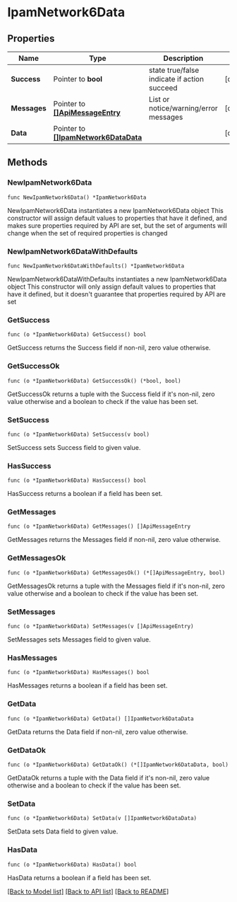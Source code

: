 # IpamNetwork6Data

## Properties

Name | Type | Description | Notes
------------ | ------------- | ------------- | -------------
**Success** | Pointer to **bool** | state true/false indicate if action succeed | [optional] 
**Messages** | Pointer to [**[]ApiMessageEntry**](ApiMessageEntry.md) | List or notice/warning/error messages | [optional] 
**Data** | Pointer to [**[]IpamNetwork6DataData**](IpamNetwork6DataData.md) |  | [optional] 

## Methods

### NewIpamNetwork6Data

`func NewIpamNetwork6Data() *IpamNetwork6Data`

NewIpamNetwork6Data instantiates a new IpamNetwork6Data object
This constructor will assign default values to properties that have it defined,
and makes sure properties required by API are set, but the set of arguments
will change when the set of required properties is changed

### NewIpamNetwork6DataWithDefaults

`func NewIpamNetwork6DataWithDefaults() *IpamNetwork6Data`

NewIpamNetwork6DataWithDefaults instantiates a new IpamNetwork6Data object
This constructor will only assign default values to properties that have it defined,
but it doesn't guarantee that properties required by API are set

### GetSuccess

`func (o *IpamNetwork6Data) GetSuccess() bool`

GetSuccess returns the Success field if non-nil, zero value otherwise.

### GetSuccessOk

`func (o *IpamNetwork6Data) GetSuccessOk() (*bool, bool)`

GetSuccessOk returns a tuple with the Success field if it's non-nil, zero value otherwise
and a boolean to check if the value has been set.

### SetSuccess

`func (o *IpamNetwork6Data) SetSuccess(v bool)`

SetSuccess sets Success field to given value.

### HasSuccess

`func (o *IpamNetwork6Data) HasSuccess() bool`

HasSuccess returns a boolean if a field has been set.

### GetMessages

`func (o *IpamNetwork6Data) GetMessages() []ApiMessageEntry`

GetMessages returns the Messages field if non-nil, zero value otherwise.

### GetMessagesOk

`func (o *IpamNetwork6Data) GetMessagesOk() (*[]ApiMessageEntry, bool)`

GetMessagesOk returns a tuple with the Messages field if it's non-nil, zero value otherwise
and a boolean to check if the value has been set.

### SetMessages

`func (o *IpamNetwork6Data) SetMessages(v []ApiMessageEntry)`

SetMessages sets Messages field to given value.

### HasMessages

`func (o *IpamNetwork6Data) HasMessages() bool`

HasMessages returns a boolean if a field has been set.

### GetData

`func (o *IpamNetwork6Data) GetData() []IpamNetwork6DataData`

GetData returns the Data field if non-nil, zero value otherwise.

### GetDataOk

`func (o *IpamNetwork6Data) GetDataOk() (*[]IpamNetwork6DataData, bool)`

GetDataOk returns a tuple with the Data field if it's non-nil, zero value otherwise
and a boolean to check if the value has been set.

### SetData

`func (o *IpamNetwork6Data) SetData(v []IpamNetwork6DataData)`

SetData sets Data field to given value.

### HasData

`func (o *IpamNetwork6Data) HasData() bool`

HasData returns a boolean if a field has been set.


[[Back to Model list]](../README.md#documentation-for-models) [[Back to API list]](../README.md#documentation-for-api-endpoints) [[Back to README]](../README.md)



